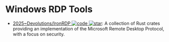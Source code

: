 # Windows RDP Tools

- [2025~Devolutions/IronRDP ![code](https://ng-tech.icu/assets/code.svg) ![star](https://img.shields.io/github/stars/Devolutions/IronRDP)](https://github.com/Devolutions/IronRDP): A collection of Rust crates providing an implementation of the Microsoft Remote Desktop Protocol, with a focus on security.
